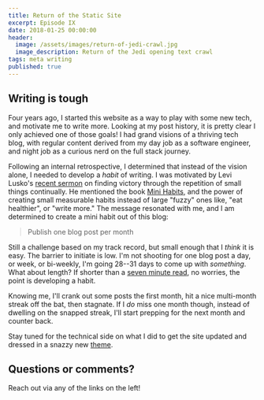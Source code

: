 ```yaml
---
title: Return of the Static Site
excerpt: Episode IX
date: 2018-01-25 00:00:00
header:
  image: /assets/images/return-of-jedi-crawl.jpg
  image_description: Return of the Jedi opening text crawl
tags: meta writing
published: true
---
```


## Writing is tough

Four years ago, I started this website as a way to play with some new tech, and motivate me to write more. Looking at my post history, it is pretty clear I only achieved one of those goals! I had grand visions of a thriving tech blog, with regular content derived from my day job as a software engineer, and night job as a curious nerd on the full stack journey.

Following an internal retrospective, I determined that instead of the vision alone, I needed to develop a _habit_ of writing. I was motivated by Levi Lusko's [recent sermon](http://freshlife.church/messages/message.php?id=814) on finding victory through the repetition of small things continually. He mentioned the book [Mini Habits](http://a.co/f5eXEmZ), and the power of creating small measurable habits instead of large "fuzzy" ones like, "eat healthier", or "write more." The message resonated with me, and I am determined to create a mini habit out of this blog:

> Publish one blog post per month

Still a challenge based on my track record, but small enough that I _think_ it is easy. The barrier to initiate is low. I'm not shooting for one blog post a day, or week, or bi-weekly, I'm going 28--31 days to come up with _something_. What about length? If shorter than a [seven minute read](https://medium.com/data-lab/the-optimal-post-is-7-minutes-74b9f41509b), no worries, the point is developing a habit.

Knowing me, I'll crank out some posts the first month, hit a nice multi-month streak off the bat, then stagnate. If I _do_ miss one month though, instead of dwelling on the snapped streak, I'll start prepping for the next month and counter back.

Stay tuned for the technical side on what I did to get the site updated and dressed in a snazzy new [theme](https://github.com/mmistakes/minimal-mistakes).

## Questions or comments?

Reach out via any of the links on the left!

